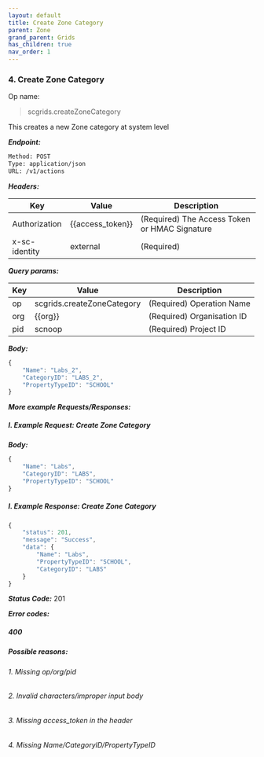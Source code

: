```yaml
---
layout: default
title: Create Zone Category
parent: Zone
grand_parent: Grids
has_children: true
nav_order: 1
---
```



### 4. Create Zone Category


Op name: 

> scgrids.createZoneCategory

This creates a new Zone category at system level


***Endpoint:***

```bash
Method: POST
Type: application/json
URL: /v1/actions
```


***Headers:***

| Key | Value | Description |
| --- | ------|-------------|
| Authorization | {{access_token}} | (Required) The Access Token or HMAC Signature |
| x-sc-identity | external | (Required) |



***Query params:***

| Key | Value | Description |
| --- | ------|-------------|
| op | scgrids.createZoneCategory | (Required) Operation Name |
| org | {{org}} | (Required) Organisation ID |
| pid | scnoop | (Required) Project ID |



***Body:***

```js        
{
    "Name": "Labs_2",
    "CategoryID": "LABS_2",
    "PropertyTypeID": "SCHOOL"
}
```



***More example Requests/Responses:***


##### I. Example Request: Create Zone Category

***Body:***

```js        
{
    "Name": "Labs",
    "CategoryID": "LABS",
    "PropertyTypeID": "SCHOOL"
}
```

##### I. Example Response: Create Zone Category
```js
{
    "status": 201,
    "message": "Success",
    "data": {
        "Name": "Labs",
        "PropertyTypeID": "SCHOOL",
        "CategoryID": "LABS"
    }
}
```


***Status Code:*** 201

***Error codes:***

##### 400

##### Possible reasons:

###### 1. Missing op/org/pid

###### 2. Invalid characters/improper input body

###### 3. Missing access_token in the header

###### 4. Missing Name/CategoryID/PropertyTypeID

<br>
